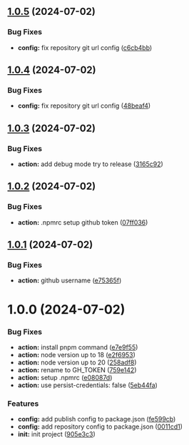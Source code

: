 ## [1.0.5](https://github.com/yingfeidai/test-for-auto-release/compare/v1.0.4...v1.0.5) (2024-07-02)


### Bug Fixes

* **config:** fix repository git url config ([c6cb4bb](https://github.com/yingfeidai/test-for-auto-release/commit/c6cb4bbc6a3c6041377ef6647193302167e42cb4))

## [1.0.4](https://github.com/YingfeiDai/test-for-auto-release/compare/v1.0.3...v1.0.4) (2024-07-02)


### Bug Fixes

* **config:** fix repository git url config ([48beaf4](https://github.com/YingfeiDai/test-for-auto-release/commit/48beaf4fc68fa57b72999bc1ac3d9d77755ca519))

## [1.0.3](https://github.com/YingfeiDai/test-for-auto-release/compare/v1.0.2...v1.0.3) (2024-07-02)


### Bug Fixes

* **action:** add debug mode try to release ([3165c92](https://github.com/YingfeiDai/test-for-auto-release/commit/3165c92a35b357ef645e157b5c8b41fc302f510e))

## [1.0.2](https://github.com/YingfeiDai/test-for-auto-release/compare/v1.0.1...v1.0.2) (2024-07-02)


### Bug Fixes

* **action:** .npmrc setup github token ([07ff036](https://github.com/YingfeiDai/test-for-auto-release/commit/07ff036bf6fa469a91c4d6eb15ffe5c1d49ae0d0))

## [1.0.1](https://github.com/YingfeiDai/test-for-auto-release/compare/v1.0.0...v1.0.1) (2024-07-02)


### Bug Fixes

* **action:** github username ([e75365f](https://github.com/YingfeiDai/test-for-auto-release/commit/e75365f65b7ad2047faf31ce06f735a26f8cd684))

# 1.0.0 (2024-07-02)


### Bug Fixes

* **action:** install pnpm command ([e7e9f55](https://github.com/YingfeiDai/test-for-auto-release/commit/e7e9f559f7fb1832baef410e18092ef9793107bd))
* **action:** node version up to 18 ([e2f6953](https://github.com/YingfeiDai/test-for-auto-release/commit/e2f695340e7dc3879713bfb696c69f43b1ffe60d))
* **action:** node version up to 20 ([258adf8](https://github.com/YingfeiDai/test-for-auto-release/commit/258adf841938d2bb8c767b5cc63e45a679d3c61e))
* **action:** rename to GH_TOKEN ([759e142](https://github.com/YingfeiDai/test-for-auto-release/commit/759e142881da7e4a429be7cfd4c46b8716a8bb22))
* **action:** setup .npmrc ([e08087d](https://github.com/YingfeiDai/test-for-auto-release/commit/e08087de496ded6bd1da077ba26254092b9218f4))
* **action:** use persist-credentials: false ([5eb44fa](https://github.com/YingfeiDai/test-for-auto-release/commit/5eb44fade4e9a76ce0fcd49f52729eff4920c10d))


### Features

* **config:** add publish config to package.json ([fe599cb](https://github.com/YingfeiDai/test-for-auto-release/commit/fe599cbe6c76605c3640f2cd6b16ccbdefc726d2))
* **config:** add repository config to package.json ([0011cd1](https://github.com/YingfeiDai/test-for-auto-release/commit/0011cd13359b51305249fe2fe480f296210a6676))
* **init:** init project ([905e3c3](https://github.com/YingfeiDai/test-for-auto-release/commit/905e3c36273c51f5bcebc8957ed06eef6aa9cf79))
